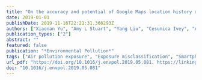 ```yaml
---
title: "On the accuracy and potential of Google Maps location history data to characterize individual mobility for air pollution health studies"
date: 2019-01-01
publishDate: 2019-11-16T22:21:31.366293Z
authors: ["Xiaonan Yu", "Amy L Stuart", "Yang Liu", "Cesunica Ivey", "Armistead Russell", "Haidong Kan", "Lucas Henneman", "Stefanie Ebelt Sarnat", "Samiul Hasan", "Anwar Sadmani", "Xuchao Yang", "Haofei Yu"]
publication_types: ["2"]
abstract: ""
featured: false
publication: "*Environmental Pollution*"
tags: ["Air pollution exposure", "Exposure misclassification", "Smartphone location data", "Space-time activity"]
url_pdf: "https://doi.org/10.1016/j.envpol.2019.05.081. https://linkinghub.elsevier.com/retrieve/pii/S0269749118359049"
doi: "10.1016/j.envpol.2019.05.081"
---
```


